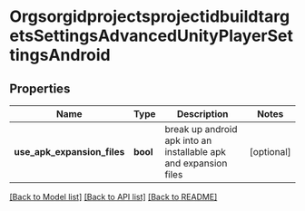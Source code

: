 # OrgsorgidprojectsprojectidbuildtargetsSettingsAdvancedUnityPlayerSettingsAndroid

## Properties
Name | Type | Description | Notes
------------ | ------------- | ------------- | -------------
**use_apk_expansion_files** | **bool** | break up android apk into an installable apk and expansion files | [optional] 

[[Back to Model list]](../README.md#documentation-for-models) [[Back to API list]](../README.md#documentation-for-api-endpoints) [[Back to README]](../README.md)


